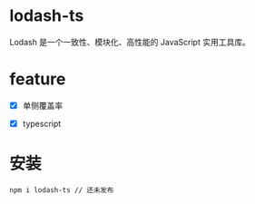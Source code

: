 # lodash-ts

Lodash 是一个一致性、模块化、高性能的 JavaScript 实用工具库。

# feature

- [x] 单侧覆盖率
- [x] typescript


# 安装

```
npm i lodash-ts // 还未发布
```